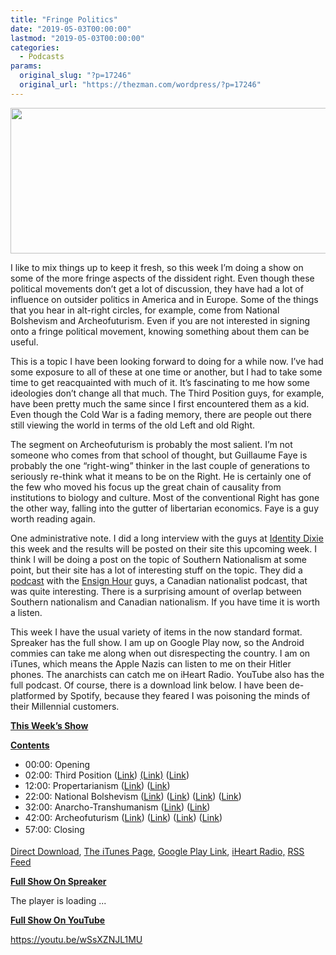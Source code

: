```yaml
---
title: "Fringe Politics"
date: "2019-05-03T00:00:00"
lastmod: "2019-05-03T00:00:00"
categories:
  - Podcasts
params:
  original_slug: "?p=17246"
  original_url: "https://thezman.com/wordpress/?p=17246"
---
```


[<img
src="http://thezman.com/wordpress/wp-content/uploads/2018/01/Power-Hour.png"
decoding="async" width="600" height="233" />](http://thezman.com/wordpress/wp-content/uploads/2018/01/Power-Hour.png)

I like to mix things up to keep it fresh, so this week I’m doing a show
on some of the more fringe aspects of the dissident right. Even though
these political movements don’t get a lot of discussion, they have had a
lot of influence on outsider politics in America and in Europe. Some of
the things that you hear in alt-right circles, for example, come from
National Bolshevism and Archeofuturism. Even if you are not interested
in signing onto a fringe political movement, knowing something about
them can be useful.

This is a topic I have been looking forward to doing for a while now.
I’ve had some exposure to all of these at one time or another, but I had
to take some time to get reacquainted with much of it. It’s fascinating
to me how some ideologies don’t change all that much. The Third Position
guys, for example, have been pretty much the same since I first
encountered them as a kid. Even though the Cold War is a fading memory,
there are people out there still viewing the world in terms of the old
Left and old Right.

The segment on Archeofuturism is probably the most salient. I’m not
someone who comes from that school of thought, but Guillaume Faye is
probably the one “right-wing” thinker in the last couple of generations
to seriously re-think what it means to be on the Right. He is certainly
one of the few who moved his focus up the great chain of causality from
institutions to biology and culture. Most of the conventional Right has
gone the other way, falling into the gutter of libertarian economics.
Faye is a guy worth reading again.

One administrative note. I did a long interview with the guys at
<a href="https://identitydixie.com/" rel="noopener noreferrer"
target="_blank">Identity Dixie</a> this week and the results will be
posted on their site this upcoming week. I think I will be doing a post
on the topic of Southern Nationalism at some point, but their site has a
lot of interesting stuff on the topic. They did a <a
href="https://identitydixie.com/rebel-yell-128-american-nations-the-ensign-hour/"
rel="noopener noreferrer" target="_blank">podcast</a> with the
<a href="https://www.youtube.com/channel/UC7_uJZ5PFi-sNvnMk1XMPuw"
rel="noopener noreferrer" target="_blank">Ensign Hour</a> guys, a
Canadian nationalist podcast, that was quite interesting. There is a
surprising amount of overlap between Southern nationalism and Canadian
nationalism. If you have time it is worth a listen.

This week I have the usual variety of items in the now standard format.
Spreaker has the full show. I am up on Google Play now, so the Android
commies can take me along when out disrespecting the country. I am on
iTunes, which means the Apple Nazis can listen to me on their Hitler
phones. The anarchists can catch me on iHeart Radio. YouTube also has
the full podcast. Of course, there is a download link below. I have been
de-platformed by Spotify, because they feared I was poisoning the minds
of their Millennial customers.

**<u>This Week’s Show</u>**

**<u>Contents</u>**

-   00:00: Opening
-   02:00: Third Position
    (<a href="http://american3rdposition.com/" rel="noopener noreferrer"
    target="_blank">Link</a>)
    <a href="https://www.thepoliticalcesspool.org/jamesedwards/"
    rel="noopener noreferrer" target="_blank">(Link)</a>
    (<a href="https://en.wikipedia.org/wiki/Third_Position"
    rel="noopener noreferrer" target="_blank">Link</a>)
-   12:00: Propertarianism
    (<a href="https://propertarianism.com/basic-concepts/"
    rel="noopener noreferrer" target="_blank">Link</a>)
    (<a href="https://en.wikipedia.org/wiki/Deflationary_theory_of_truth"
    rel="noopener noreferrer" target="_blank">Link</a>)
-   22:00: National Bolshevism
    (<a href="http://exiledonline.com/" rel="noopener noreferrer"
    target="_blank">Link</a>) (<a
    href="https://medium.com/@areidross/from-exile-to-dirtbag-edgelord-geopolitics-and-the-rise-of-national-bolshevism-in-the-u-s-84822021b0e8"
    rel="noopener noreferrer" target="_blank">Link</a>)
    (<a href="https://en.wikipedia.org/wiki/Strasserism"
    rel="noopener noreferrer" target="_blank">Link</a>) (<a
    href="https://russiapedia.rt.com/prominent-russians/politics-and-society/eduard-limonov/"
    rel="noopener noreferrer" target="_blank">Link</a>)
-   32:00: Anarcho-Transhumanism
    (<a href="https://hpluspedia.org/wiki/Anarcho-transhumanism"
    rel="noopener noreferrer" target="_blank">Link</a>) (<a
    href="https://libcom.org/files/Post-Scarcity%20Anarchism%20-%20Murray%20Bookchin.pdf"
    rel="noopener noreferrer" target="_blank">Link</a>)
-   42:00: Archeofuturism (<a
    href="https://www.amazon.com/Archeofuturism-European-Visions-Post-Catastrophic-Age/dp/1907166092"
    rel="noopener noreferrer" target="_blank">Link</a>)
    (<a href="https://arktos.com/2019/03/08/archeofuturism/"
    rel="noopener noreferrer" target="_blank">Link</a>)
    (<a href="https://www.counter-currents.com/tag/on-archeofuturism/"
    rel="noopener noreferrer" target="_blank">Link</a>)
    (<a href="https://en.wikipedia.org/wiki/Nouvelle_Droite"
    rel="noopener noreferrer" target="_blank">Link</a>)
-   <span style="line-height: 1.625;">57:00: Closing </span>

<a href="https://api.spreaker.com/v2/episodes/17820756/download.mp3"
rel="noopener noreferrer" target="_blank">Direct Download</a>, <a
href="https://itunes.apple.com/us/podcast/the-z-blog-power-hour/id1262799640?mt=2"
rel="noopener noreferrer" target="_blank">The iTunes Page</a>, <a
href="https://playmusic.app.goo.gl/?ibi=com.google.PlayMusic&amp;isi=691797987&amp;ius=googleplaymusic&amp;link=https://play.google.com/music/m/Ign2aae4ofqi7ih4zik5ipqtv3y?t%3DThe_Z_Blog_Power_Hour%26pcampaignid%3DMKT-na-all-co-pr-mu-pod-16"
rel="noopener noreferrer" target="_blank">Google Play Link</a>, <a href="https://www.iheart.com/podcast/the-z-blog-power-hour-29246491/"
rel="noopener noreferrer" target="_blank">iHeart Radio,</a>
<a href="https://www.spreaker.com/show/2589657/episodes/feed"
rel="noopener noreferrer" target="_blank">RSS Feed</a>

**<u>Full Show On Spreaker</u>**

The player is loading ...

<span class="widget_spinner dark"></span>

**<u>Full Show On YouTube</u>**

https://youtu.be/wSsXZNJL1MU
